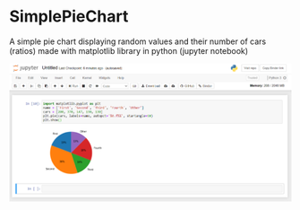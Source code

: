 # SimplePieChart
A simple pie chart displaying random values and their number of cars (ratios) made with matplotlib library in python (jupyter notebook)

![example](demo.png)
